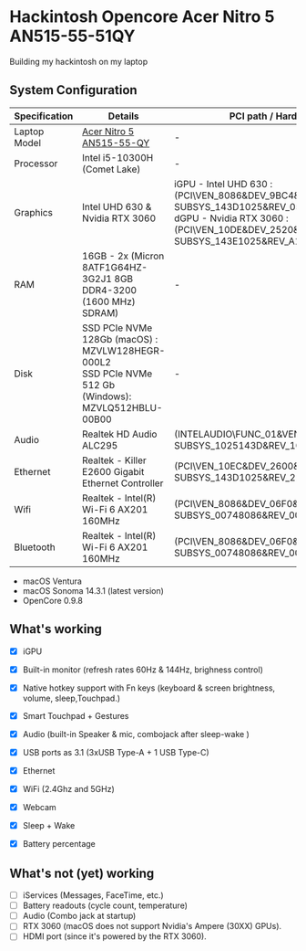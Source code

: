 # Hackintosh Opencore Acer Nitro 5 AN515-55-51QY
 Building my hackintosh on my laptop
 ## System Configuration

 | Specification | Details       | PCI path / Hardware ID |
 | ------------- | ------------- |----------------------- |
 | Laptop Model  | [Acer Nitro 5 AN515-55-QY](https://www.acer.com/fr-fr/laptops/nitro/nitro-5/pdp/NH.QB2EF.004) |-|
 | Processor     | Intel i5-10300H (Comet Lake) |-|
 | Graphics      | Intel UHD 630 & Nvidia RTX 3060 | iGPU - Intel UHD 630 :<br> (PCI\VEN_8086&DEV_9BC4&<br>SUBSYS_143D1025&REV_05)<br> dGPU - Nvidia RTX 3060 :<br> (PCI\VEN_10DE&DEV_2520&<br>SUBSYS_143E1025&REV_A1)|
 | RAM           | 16GB - 2x (Micron 8ATF1G64HZ-3G2J1 8GB DDR4-3200 (1600 MHz) SDRAM) |-|
 | Disk          | SSD PCIe NVMe 128Gb (macOS) : <br>MZVLW128HEGR-000L2 <br> SSD PCIe NVMe 512 Gb (Windows): <br>MZVLQ512HBLU-00B00  | - |
 | Audio         | Realtek HD Audio ALC295 |(INTELAUDIO\FUNC_01&VEN_10EC&DEV_0295&<br>SUBSYS_1025143D&REV_1000)|
 | Ethernet      | Realtek - Killer E2600 Gigabit Ethernet Controller |(PCI\VEN_10EC&DEV_2600&<br>SUBSYS_143D1025&REV_21)|
 | Wifi          | Realtek - Intel(R) Wi-Fi 6 AX201 160MHz |(PCI\VEN_8086&DEV_06F0&<br>SUBSYS_00748086&REV_00)|
 | Bluetooth     | Realtek - Intel(R) Wi-Fi 6 AX201 160MHz |(PCI\VEN_8086&DEV_06F0&<br>SUBSYS_00748086&REV_00)|

- macOS Ventura
- macOS Sonoma 14.3.1 (latest version)
- OpenCore 0.9.8

## What's working

- [x] iGPU
- [x] Built-in monitor (refresh rates 60Hz & 144Hz, brighness control)
- [x] Native hotkey support with Fn keys (keyboard & screen brightness, volume, sleep,Touchpad.)
- [x] Smart Touchpad + Gestures
- [x] Audio (built-in Speaker & mic, combojack after sleep-wake )
- [x] USB ports as 3.1 (3xUSB Type-A + 1 USB Type-C)
- [x] Ethernet
- [x] WiFi (2.4Ghz and 5GHz)
- [x] Webcam
- [x] Sleep + Wake
- [x] Battery percentage


## What's not (yet) working
- [ ] iServices (Messages, FaceTime, etc.)
- [ ] Battery readouts (cycle count, temperature)
- [ ] Audio (Combo jack at startup)
- [ ] RTX 3060 (macOS does not support Nvidia's Ampere (30XX) GPUs).
- [ ] HDMI port (since it's powered by the RTX 3060).